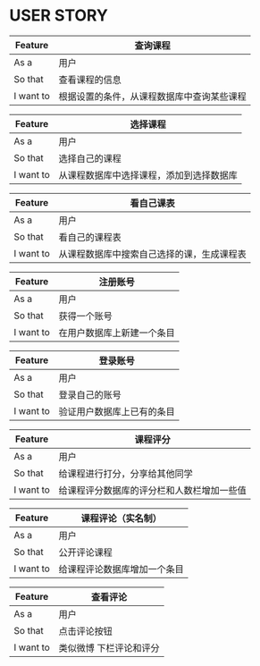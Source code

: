 # USER STORY

| Feature   | 查询课程                                   |
| --------- | ------------------------------------------ |
| As a      | 用户                                       |
| So that   | 查看课程的信息                             |
| I want to | 根据设置的条件，从课程数据库中查询某些课程 |

| Feature   | 选择课程                                 |
| --------- | ---------------------------------------- |
| As a      | 用户                                     |
| So that   | 选择自己的课程                           |
| I want to | 从课程数据库中选择课程，添加到选择数据库 |

| Feature   | 看自己课表                                 |
| --------- | ------------------------------------------ |
| As a      | 用户                                       |
| So that   | 看自己的课程表                             |
| I want to | 从课程数据库中搜索自己选择的课，生成课程表 |

| Feature   | 注册账号                   |
| --------- | -------------------------- |
| As a      | 用户                       |
| So that   | 获得一个账号               |
| I want to | 在用户数据库上新建一个条目 |

| Feature   | 登录账号                   |
| --------- | -------------------------- |
| As a      | 用户                       |
| So that   | 登录自己的账号             |
| I want to | 验证用户数据库上已有的条目 |

| Feature   | 课程评分                                   |
| --------- | ------------------------------------------ |
| As a      | 用户                                       |
| So that   | 给课程进行打分，分享给其他同学             |
| I want to | 给课程评分数据库的评分栏和人数栏增加一些值 |

| Feature   | 课程评论（实名制）           |
| --------- | ---------------------------- |
| As a      | 用户                         |
| So that   | 公开评论课程                 |
| I want to | 给课程评论数据库增加一个条目 |


| Feature   | 查看评论                |
| --------- | ----------------------- |
| As a      | 用户                    |
| So that   | 点击评论按钮            |
| I want to | 类似微博 下栏评论和评分 |
